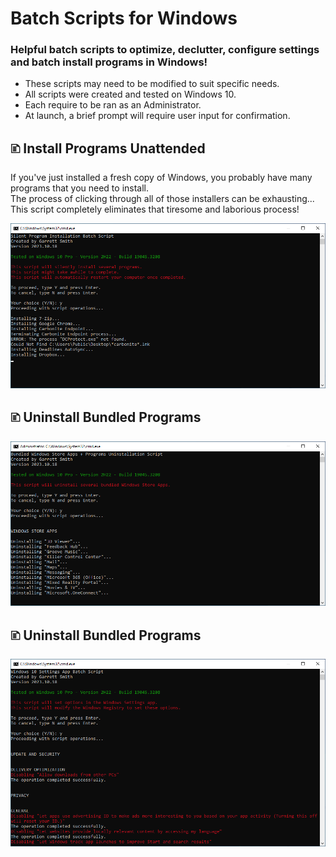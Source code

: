 # Batch Scripts for Windows
### Helpful batch scripts to optimize, declutter, configure settings and batch install programs in Windows!

* These scripts may need to be modified to suit specific needs.
* All scripts were created and tested on Windows 10.
* Each require to be ran as an Administrator.
* At launch, a brief prompt will require user input for confirmation.


## 🗈 Install Programs Unattended
If you've just installed a fresh copy of Windows, you probably have many programs that you need to install.<br>
The process of clicking through all of those installers can be exhausting...<br>
This script completely eliminates that tiresome and laborious process!

<img src="https://raw.githubusercontent.com/MrGarrettSmith/Batch-Scripts-for-Windows/main/_Screenshots/Install%20Programs%20Unattended.png" alt="" width="800"/>

## 🗈 Uninstall Bundled Programs

<img src="https://raw.githubusercontent.com/MrGarrettSmith/Batch-Scripts-for-Windows/main/_Screenshots/Uninstall%20Bundled%20Programs.png" alt="" width="800"/>

## 🗈 Uninstall Bundled Programs

<img src="https://raw.githubusercontent.com/MrGarrettSmith/Batch-Scripts-for-Windows/main/_Screenshots/Set%20Windows%20Settings.png" alt="" width="800"/>
